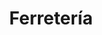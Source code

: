 ---
title: "Ferretería"
url: /ciudad-autonoma-de-buenos-aires/ferreteria-avenida-cobo-2/
shop: hardware
---
